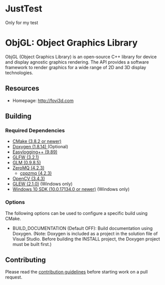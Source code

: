 # JustTest
Only for my test

# ObjGL: Object Graphics Library

ObjGL (Object Graphics Library) is an open-source C++ library for device and display agnostic graphics rendering. The API provides a software framework to render graphics for a wide range of 2D and 3D display technologies.  

## Resources

* Homepage: <http://fovi3d.com>

## Building

### Required Dependencies
* <a href="https://cmake.org/">CMake (3.8.2 or newer)</a>
* <a href="http://www.doxygen.org/">Doxygen (1.8.14) </a> (Optional)
* <a href="https://github.com/muflihun/easyloggingpp">Easylogging++ (9.89)</a>
* <a href="https://github.com/glfw/glfw">GLFW (3.2.1)</a>
* <a href="https://github.com/g-truc/glm">GLM (0.9.8.5)</a>
* <a href="https://github.com/zeromq/libzmq">ZeroMQ (4.2.3)</a>
  * <a href="https://github.com/zeromq/cppzmq">cppzmq (4.2.3)</a>
* <a href="https://github.com/opencv/opencv">OpenCV (3.4.3)</a>
* <a href="https://github.com/nigels-com/glew">GLEW (2.1.0)</a> (Windows only)
* <a href="https://developer.microsoft.com/en-us/windows/downloads/windows-10-sdk">Windows 10 SDK (10.0.17134.0 or newer)</a> (Windows only)

### Options
The following options can be used to configure a specific build using CMake.
* BUILD_DOCUMENTATION (Default OFF): Build documentation using Doxygen. (Note: Doxygen is included as a project in the solution file of Visual Studio. Before building the INSTALL project, the Doxygen project must be built first.)

## Contributing

Please read the [contribution guidelines](http://fovi3d.com) before starting work on a pull request.
